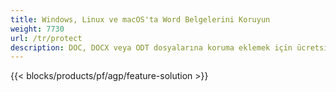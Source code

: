 ```yaml
---
title: Windows, Linux ve macOS'ta Word Belgelerini Koruyun 
weight: 7730
url: /tr/protect
description: DOC, DOCX veya ODT dosyalarına koruma eklemek için ücretsiz Uygulama ve API'ler
---
```


{{< blocks/products/pf/agp/feature-solution >}} 

